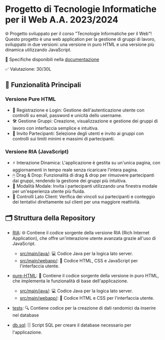 # Progetto di Tecnologie Informatiche per il Web A.A. 2023/2024

🌐 Progetto sviluppato per il corso "Tecnologie Informatiche per il Web"! Questo progetto è una web application per la gestione di gruppi di lavoro, sviluppato in due versioni: una versione in puro HTML e una versione più dinamica utilizzando JavaScript.

📜 Specifiche disponibili nella [documentazione](Matteo%20Leonardo%20Luraghi%20-%20Progetto%20TIW%202023-2024.pdf)

✅ Valutazione: 30/30L

## 🌟 Funzionalità Principali
### Versione Pure HTML

- 🔑 Registrazione e Login: Gestione dell'autenticazione utente con controlli su email, password e unicità dello username.
- 🛠 Gestione Gruppi: Creazione, visualizzazione e gestione dei gruppi di lavoro con interfaccia semplice e intuitiva.
- 📧 Invito Partecipanti: Selezione degli utenti e invito ai gruppi con controlli sui limiti minimi e massimi di partecipanti.

### Versione RIA (JavaScript)

- ⚡ Interazione Dinamica: L'applicazione è gestita su un'unica pagina, con aggiornamenti in tempo reale senza ricaricare l'intera pagina.
- 🖱 Drag & Drop: Funzionalità di drag & drop per rimuovere partecipanti dai gruppi, rendendo la gestione dei gruppi più intuitiva.
- 💬 Modalità Modale: Invita i partecipanti utilizzando una finestra modale per un'esperienza utente più fluida.
- 🚦 Controlli Lato Client: Verifica dei vincoli sui partecipanti e conteggio dei tentativi direttamente sul client per una maggiore reattività.

## 🗂 Struttura della Repository

- [RIA](RIA): 🌐 Contiene il codice sorgente della versione RIA (Rich Internet Application), che offre un'interazione utente avanzata grazie all'uso di JavaScript.
  - [src/main/java/](RIA/src/main/java): 💻 Codice Java per la logica lato server.
  - [src/main/webapp/](RIA/src/main/webapp): 🎨 Codice HTML, CSS e JavaScript per l'interfaccia utente.

- [pure-HTML](pure-HTML): 📝 Contiene il codice sorgente della versione in puro HTML, che implementa le funzionalità di base dell'applicazione.
  - [src/main/java/](pure-HTML/src/main/java): 💻 Codice Java per la logica lato server.
  - [src/main/webapp/](pure-HTML/src/main/webapp): 🎨 Codice HTML e CSS per l'interfaccia utente.

- [tests](tests): 🔍 Contiene codice per la creazione di dati randomici da inserire nel database

- [db.sql](db.sql): 🗄 Script SQL per creare il database necessario per l'applicazione.

